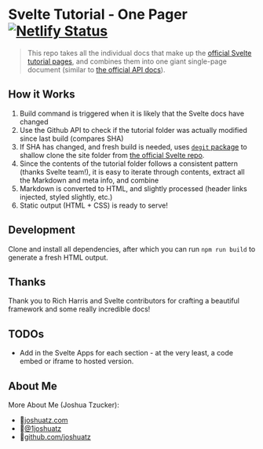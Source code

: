 # Svelte Tutorial - One Pager [![Netlify Status](https://api.netlify.com/api/v1/badges/1c8f83a6-01df-4112-8703-fc2dfce23392/deploy-status)](https://app.netlify.com/sites/agitated-engelbart-f96128/deploys)

> This repo takes all the individual docs that make up the [official Svelte tutorial pages](https://svelte.dev/tutorial/basics), and combines them into one giant single-page document (similar to [the official API docs](https://svelte.dev/docs)).

## How it Works
1. Build command is triggered when it is likely that the Svelte docs have changed
2. Use the Github API to check if the tutorial folder was actually modified since last build (compares SHA)
3. If SHA has changed, and fresh build is needed, uses [`degit` package](https://github.com/Rich-Harris/degit) to shallow clone the site folder from [the official Svelte repo](https://github.com/sveltejs/svelte).
4. Since the contents of the tutorial folder follows a consistent pattern (thanks Svelte team!), it is easy to iterate through contents, extract all the Markdown and meta info, and combine
5. Markdown is converted to HTML, and slightly processed (header links injected, styled slightly, etc.)
6. Static output (HTML + CSS) is ready to serve!

## Development
Clone and install all dependencies, after which you can run `npm run build` to generate a fresh HTML output.

## Thanks
Thank you to Rich Harris and Svelte contributors for crafting a beautiful framework and some really incredible docs!

## TODOs
- Add in the Svelte Apps for each section - at the very least, a code embed or iframe to hosted version.

## About Me
More About Me (Joshua Tzucker):

 - 🔗<a href="https://joshuatz.com/" rel="noopener" target="_blank">joshuatz.com</a>
 - 💬<a href="https://twitter.com/1joshuatz" rel="noopener" target="_blank">@1joshuatz</a>
 - 💾<a href="https://github.com/joshuatz" rel="noopener" target="_blank">github.com/joshuatz</a>